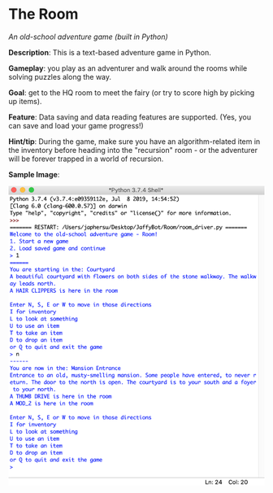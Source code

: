 # The Room
*An old-school adventure game (built in Python)*

**Description**: This is a text-based adventure game in Python. 

**Gameplay**: you play as an adventurer and walk around the rooms while solving puzzles along the way.

**Goal**: get to the HQ room to meet the fairy (or try to score high by picking up items).

**Feature**: Data saving and data reading features are supported. (Yes, you can save and load your game progress!)

**Hint/tip**: During the game, make sure you have an algorithm-related item in the inventory before heading into the "recursion" room - or the adventurer will be forever trapped in a world of recursion.

**Sample Image**:

![](Sample_Images/Screenshot.png)
